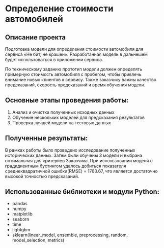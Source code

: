 # Определение стоимости автомобилей

## Описание проекта

Подготовка модели для определения стоимости автомобиля для сервиса «Не бит, не крашен». Разработанная модель в дальнешем будет использоваться в приложении сервиса.

По техническому заданию прототип модели должен определять примерную стоимость автомобиля с пробегом, чтобы привлечь внимание новых клиентов к сервису. Также заказчику важны качество предсказаний, скорость предсказаний и время обучения модели.

## Основные этапы проведения работы:
1. Анализ и очистка полученных исходных данных
2. Обучение нескольких моделей для предсказания результатов
3. Проверка лучшей модели на тестовых данных

## Полученные результаты:

В рамках работы было проведено исследование полученных исторических данных. Затем были обучены 3 модели и выбрана оптимальная для критериев Заказчика. При использовании модели с градидиентным бустингом удалось добиться показателя среднеквадратичной ошибки(RMSE) = 1763.67, что является достаточно высокой точностью предсказаний.



## Использованные библиотеки и модули Python:
- pandas
- numpy
- matplotlib
- seaborn
- time
- lightgbm
- sklearn(linear_model, ensemble, preprocessing, random, model_selection, metrics)

